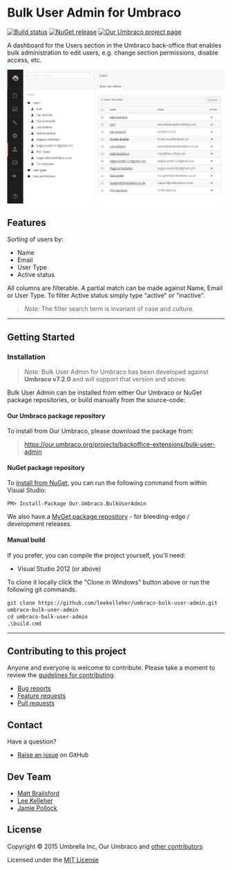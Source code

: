 # Bulk User Admin for Umbraco

[![Build status](https://img.shields.io/appveyor/ci/leekelleher/umbraco-bulk-user-admin.svg)](https://ci.appveyor.com/project/leekelleher/umbraco-bulk-user-admin)
[![NuGet release](https://img.shields.io/nuget/v/Our.Umbraco.BulkUserAdmin.svg)](https://www.nuget.org/packages/Our.Umbraco.BulkUserAdmin)
[![Our Umbraco project page](https://img.shields.io/badge/our-umbraco-orange.svg)](https://our.umbraco.org/projects/backoffice-extensions/bulk-user-admin)

A dashboard for the Users section in the Umbraco back-office that enables bulk administration to edit users, e.g. change section permissions, disable access, etc.

![Bulk User Admin dashboard in the Umbraco back-office](docs/assets/img/screenshot-01.png)

## Features

Sorting of users by:

* Name
* Email
* User Type
* Active status

All columns are filterable. A partial match can be made against Name, Email or User Type. To filter Active status simply type "active" or "inactive".

> *Note:* The filter search term is invariant of case and culture.

---

## Getting Started

### Installation

> *Note:* Bulk User Admin for Umbraco has been developed against **Umbraco v7.2.0** and will support that version and above.

Bulk User Admin can be installed from either Our Umbraco or NuGet package repositories, or build manually from the source-code:

#### Our Umbraco package repository

To install from Our Umbraco, please download the package from:

> <https://our.umbraco.org/projects/backoffice-extensions/bulk-user-admin>

#### NuGet package repository

To [install from NuGet](https://www.nuget.org/packages/Our.Umbraco.BulkUserAdmin), you can run the following command from within Visual Studio:

	PM> Install-Package Our.Umbraco.BulkUserAdmin

We also have a [MyGet package repository](https://www.myget.org/gallery/umbraco-packages) - for bleeding-edge / development releases.

#### Manual build

If you prefer, you can compile the project yourself, you'll need:

* Visual Studio 2012 (or above)

To clone it locally click the "Clone in Windows" button above or run the following git commands.

	git clone https://github.com/leekelleher/umbraco-bulk-user-admin.git umbraco-bulk-user-admin
	cd umbraco-bulk-user-admin
	.\build.cmd

---

## Contributing to this project

Anyone and everyone is welcome to contribute. Please take a moment to review the [guidelines for contributing](CONTRIBUTING.md).

* [Bug reports](CONTRIBUTING.md#bugs)
* [Feature requests](CONTRIBUTING.md#features)
* [Pull requests](CONTRIBUTING.md#pull-requests)


## Contact

Have a question?

* [Raise an issue](https://github.com/leekelleher/umbraco-bulk-user-admin/issues) on GitHub


## Dev Team

* [Matt Brailsford](https://github.com/mattbrailsford)
* [Lee Kelleher](https://github.com/leekelleher)
* [Jamie Pollock](https://github.com/jamiepollock)


## License

Copyright &copy; 2015 Umbrella Inc, Our Umbraco and [other contributors](https://github.com/leekelleher/umbraco-bulk-user-admin/graphs/contributors)

Licensed under the [MIT License](LICENSE.md)
